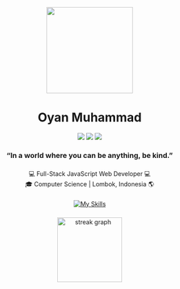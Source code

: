 <div align="center">
  <img height="200" src="https://i.ibb.co/fz8gr48d/tenor.gif"  />
</div>

###

<h1 align="center">Oyan Muhammad</h1>
<div align="center">

![](https://img.shields.io/badge/Bitcoin-000000?style=for-the-badge&logo=bitcoin&logoColor=FCD535)
![](https://img.shields.io/badge/Solana-000?style=for-the-badge&logo=Solana&logoColor=9945FF)
![](https://img.shields.io/badge/Xrp-black?style=for-the-badge&logo=xrp&logoColor=white)

</div>

###

<h3 align="center">“In a world where you can be anything, be kind.”</h3>

###

<p align="center">💻 Full-Stack JavaScript Web Developer 💻 <br>🎓 Computer Science | Lombok, Indonesia 🌎</p>

###

<div align="center">

[![My Skills](https://skillicons.dev/icons?i=js,ts,figma,tailwind,vite,react,nextjs,alpinejs,nodejs,express,electron,vscode,webstorm,git,prisma,supabase,mongodb,mysql,cassandra,dynamodb,postgres,firebase,vercel,heroku,aws,azure,gcp,cloudflare&perline=7)](https://github.com/oyanmuhammad)

</div>

###


<div align="center">
  <img src="https://streak-stats.demolab.com?user=oyanmuhammad&locale=en&mode=daily&theme=nightowl&hide_border=false&border_radius=5&order=3" height="150" alt="streak graph"  />
</div>

###
